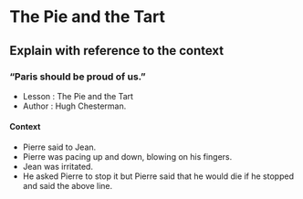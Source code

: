 # The Pie and the Tart
## Explain with reference to the context
### “Paris should be proud of us.”
* Lesson : The Pie and the Tart
* Author : Hugh Chesterman.
#### Context
* Pierre said to Jean.
* Pierre was pacing up and down, blowing on his fingers.
* Jean was irritated.
* He asked Pierre to stop it but Pierre said that he would die if he stopped and said the above line.
